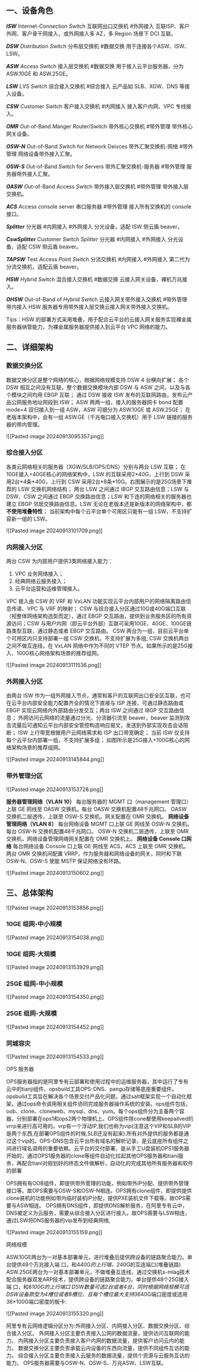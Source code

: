 ## 一、设备角色

***ISW*** *I*nternet-Connection *Sw*itch 互联网出口交换机 #外网接入 
互联ISP、客户外网、客户骨干网接入，或外网接入多 AZ，多 Region 场景下 DCI 互联。

***DSW*** *D*istribution *Sw*itch 分布层交换机 #数据交换 
用于连接各个ASW、ISW、LSW。

***ASW*** *A*ccess *Sw*itch 接入层交换机 #数据交换 
用于接入云平台服务器，分为 ASW.10GE 和 ASW.25GE。

***LSW*** *L*VS *Sw*itch 综合接入交换机 #综合接入 
云产品如 SLB、XGW、DNS 等接入设备。

***CSW*** *C*ustomer *Sw*itch 客户接入交换机 #内网接入 
接入客户内网、VPC 专线接入。

***OMR*** *O*ut-of-Band *M*anger *R*outer/Switch 带外核心交换机 #带外管理
带外核心网关设备。

***OSW-N*** *O*ut-of-Band *Sw*itch for *N*etwork Deivces 带外汇聚交换机-网络 #带外管理
网络设备带外接入汇聚。

***OSW-S*** *O*ut-of-Band *Sw*itch for *S*ervers 带外汇聚交换机-服务器 #带外管理
服务器带外接入汇聚。

***OASW*** *O*ut-of-Band *A*ccess *Sw*itch 带外接入层交换机 #带外管理
带外接入层交换机。

***ACS*** *A*ccess *c*onsole *s*erver 串口服务器 #带外管理 
接入所有交换机的 console 接口。

***Splitter*** 分光器 #内网接入 #外网接入 
分光设备，适配 ISW 侧云盾 beaver。

***CswSplitter*** *C*ustomer *Sw*itch *Splitter* 分光器 #内网接入 #外网接入 
分光设备，适配 CSW 侧云盾 beaver。

***TAPSW*** *T*est *A*ccess *P*oint *Sw*itch 分流交换机 #内网接入 #外网接入 
第二代为分流交换机，适配云盾 beaver。

***HSW*** *H*ybrid *Sw*itch 混合接入交换机 #数据交换 
云接入网关设备，裸机万兆接入。

***OHSW*** *O*ut-of-Band of *H*ybrid *Sw*itch 云接入网关带外接入交换机 #带外管理 
带内接入 HSW 服务器专用带外接入层交换云接入网关带外接入交换机。

Tips：HSW 的部署方式采用堆叠，用于配合云平台的云接入网关服务实现裸金属服务器纳管能力，为裸金属服务器提供接入到云平台 VPC 网络的能力。

## 二、详细架构

### 数据交换分区

数据交换分区是整个网络的核心，根据网络规模支持 DSW 4 台横向扩展；
各个 DSW 相互之间没有互联，整个数据交换模块内部 DSW 与 ASW 之间，以及与各个模块之间均用 EBGP 互联；
通过 DSW 接收 ISW 发布的互联网路由，发布云产品公网服务地址网段到 ISW；
ASW 两两一组，接入的服务器网卡 bond 配置 mode=4 双归接入到一组 ASW，ASW 可细分为 ASW.10GE 或 ASW.25GE；
在老版本架构中，会有一组 ASW.GE（千兆电口接入交换机）用于 LSW 链接的服务器的带内管理。

![[Pasted image 20240913095357.png]]

### 综合接入分区

各类云网络相关的服务器（XGW/SLB/OPS/DNS）分别与两台 LSW 互联；
在10GE接入+40GE核心的网络架构中，LSW 的互联采用2\*40G，上行到 DSW 采用2台\*4条\*40G，上行到 CSW 采用2台\*8条\*10G。右图展示的是25G场景下推荐的 LSW 交换机网络结构；
两台 LSW 之间通过 IBGP 交互路由信息；LSW 与 DSW、CSW 之间通过 EBGP 交换路由信息；LSW 和下连的网络相关的服务器也建立 EBGP 邻居交换路由信息。LSW 无论在老版本还是新版本的网络架构中，都**不使用堆叠特性**；
当前架构中每个云平台单个可用区只能有一组 LSW，不支持扩容新一组的 LSW。

![[Pasted image 20240913101709.png]]

### 内网接入分区

两台 CSW 为内部用户提供3类网络接入能力：

1. VPC 业务网络接入；
2. 经典网络云服务接入；
3. 云平台运营和运维管理接入。

VPC 接入由 CSW 的 VRF 和 VxLAN 功能实现云平台内部用户的网络隔离路由信息传递、VPC 与 VRF 的映射；
CSW 与综合接入分区通过10G或40G端口互联（视整体网络架构选型而定），通过 EBGP 交互路由，提供到业务服务区的所有资源访问；CSW 与用户内网（即云平台外部）互联可采用10GE、40GE、100GE链路类型互联，通过静态或者 EBGP 交互路由。
CSW 两台为一组，目前云平台单个可用区内只支持部署一组 CSW 交换机，不支持扩展为多组;
CSW 交换机两台之间不做互连线，在 VxLAN 网络中作为不同的 VTEP 节点。如果所示的是25G接入、100G核心网络架构场景的推荐组网。

![[Pasted image 20240913111536.png]]

### 外网接入分区

由两台 ISW 作为一组外网接入节点，通常和客户的互联网出口安全区互联，也可在云平台内部安全能力配置齐全的情况下直接与 ISP 连接，可通过静态路由或 EBGP 实现云网络内外部路由分发交互；两台 ISW 之间通过 IBGP 交互路由信息；
外网访问云网络的流量通过分光、分流器引流至 beaver，beaver 监测到攻击流量后可通知云平台内部安全管控构造响应报文，发送到外部实现攻击会话阻断；
ISW 上行带宽根据用户云网络需求和 ISP 出口带宽确定；
当前 ISW 仅支持每个云平台内部署一组，不支持扩展多组；
如图所示是25G接入+100G核心的网络架构场景的推荐组网。

![[Pasted image 20240913145844.png]]

### 带外管理分区

![[Pasted image 20240913153728.png]]

**服务器管理网络（VLAN 10）**
每台服务器的 MGMT 口（management 管理口）上联 GE 网线至 OASW 交换机。每台 OASW 交换机配置48千兆网口。
OASW 交换机二层透传，上联至 OSW-S 交换机，网关配置在 OMR 交换机。
**网络设备管理网络（VLAN 8）**
每台网络设备 MGMT 口上联 GE 网线至 OSW-N 交换机。每台 OSW-N 交换机配置48千兆网口。
OSW-N 交换机二层透传，上联至 OMR 交换机，网络设备管理网络网关配置在 OMR 交换机上。
**网络设备 Console 口网络**
每台网络设备 Console 口上联 GE 网线至 ACS，ACS 上联至 OMR 交换机。
两台 OMR 交换机间配置 VRRP，作为服务器和网络设备的网关，同时和下联 OSW-N、OSW-S 使能 MSTP 保证网络没有环路。

![[Pasted image 20240913150602.png]]

## 三、总体架构

![[Pasted image 20240913153856.png]]

### 10GE 组网-中小规模

![[Pasted image 20240913154038.png]]
### 10GE 组网-大规模

![[Pasted image 20240913153929.png]]

### 25GE 组网-中小规模

![[Pasted image 20240913154350.png]]

### 25GE 组网-大规模

![[Pasted image 20240913154452.png]]

### 同城容灾

![[Pasted image 20240913154533.png]]

OPS 服务器

OPS服务器指的是阿里专有云部署和使用过程中的运维服务器，其中运行了专有云中的tianji组件、opsbuild工具OPS-DNS、pangu存储等底座重要组件。
opsbuild工具旨在解决各个场景交付产品化问题，通过salt框架实现一个自动化框架。通过ops命令调用相关组件协同完成服务器操作系统的安装。ops组件包括，oob、clone、cloneweb、mysql、dns、yum。每个ops组件分为主备两个容器，分别部署在ops1和ops2两个物理机上。OPS组件除cone都使用keepalived的vrrp来进行高可用的。vrp有一个浮动IP,我们也称为vip(注意这个VIP和SLB的VIP是两个东西,在部署OPS组件的时候,SLB还没有起来).所有对外提供的服务都是通过这个vip的。OPS-DNS包含云平台所有域名的解析记录，是云底座所有组件之间进行域名调用的重要依赖。云平台的交付部署，是从手工U盘装机OPS1服务器开始的，通过OPS1服务器的clone等组件自动化拉起其他OPS服务器和tiani服务，再配合tiani对规划好的终态文件做解析，自动化的完成其他所有服务器和软件的部署

OPS拥有有OOB组件，即提供带外管理的功能，例如带外IP分配、提供带外管理接口等。故OPS需要与OSW-S和OSW-N相连。OPS拥有clone组件，即提供提供clone装机的功能例如带内临时装机IP分配，提供PXE装机文件下载等。故OPS需要与ASW相连。
OPS拥有DNS组件，即提供DNS解析服务，在阿里专有云中，DNS被定义为云服务，需要从综合接入分区进行接入。故OPS需要与LSW相连，通过LSW将DNS服务器的vip发布到经典网络,

![[Pasted image 20240913155159.png]]

网络规模

ASW.10GE两台为一对基本部署单元，进行堆叠后提供跨设备的链路聚合能力。单台提供48个万兆接入端 口，和4*40G的上行端，2*40G的互连端口(堆叠链路)
ASW.25GE两台为一对基本部署单元，不做堆叠互连线，通过交换机s-mlag技术配合服务器双发ARP技术，提供跨设备的链路聚合能力。单台提供48个25G接入端 口，和8*100G的上行端口
DSW数量可选2台或者4台，同时根据网络规模可选DSW设备款型为4槽位或者8槽位，且每个槽位最大支持36*40G端口密度或选用36*100G端口密度的板卡:

![[Pasted image 20240913155320.png]]

阿里专有云网络逻辑分区分为:外网接入分区、内网接入分区、数据交换分区、综合接入分区。
外网接入分区主要负责接入公网的数据流量，提供访问互联网的能力。
内网接入分区主要负责接入客户内网的数据流量，提供客户访问云内的能力。
数据交换分区主要负责承载云内设备的东西向流量，提供不同组件互访的能力。
综合接入分区主要负责接入云服务的数据流量，提供个资源与云服务互访的能力。
OPS服务器需要与OSW-N、OSW-S、万兆ASW、LSW互联。